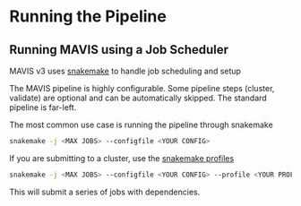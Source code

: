 # Running the Pipeline

## Running MAVIS using a Job Scheduler

MAVIS v3 uses [snakemake](https://snakemake.readthedocs.io/en/stable/) to handle job scheduling
and setup

The MAVIS pipeline is highly configurable. Some pipeline steps
(cluster, validate) are optional and can be automatically skipped. The
standard pipeline is
far-left.

The most common use case is running the pipeline through snakemake

```bash
snakemake -j <MAX JOBS> --configfile <YOUR CONFIG>
```

If you are submitting to a cluster, use the [snakemake profiles](https://snakemake.readthedocs.io/en/stable/executing/cli.html#profiles)

```bash
snakemake -j <MAX JOBS> --configfile <YOUR CONFIG> --profile <YOUR PROFILE NAME>
```

This will submit a series of jobs with dependencies.
